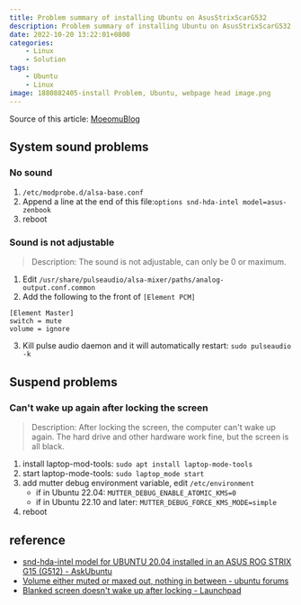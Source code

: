 ```yaml
---
title: Problem summary of installing Ubuntu on AsusStrixScarG532
description: Problem summary of installing Ubuntu on AsusStrixScarG532
date: 2022-10-20 13:22:01+0800
categories:
    - Linux
    - Solution
tags:
    - Ubuntu
    - Linux
image: 1880882405-install Problem, Ubuntu, webpage head image.png
---
```


Source of this article: [MoeomuBlog](/posts/problem-summary-of-installing-ubuntu-on-asusstrixscarg532/)

## System sound problems

### No sound

1. `/etc/modprobe.d/alsa-base.conf`
2. Append a line at the end of this file:`options snd-hda-intel model=asus-zenbook`
3. reboot

### Sound is not adjustable

> Description: The sound is not adjustable, can only be 0 or maximum.

1. Edit `/usr/share/pulseaudio/alsa-mixer/paths/analog-output.conf.common`
2. Add the following to the front of `[Element PCM]`

  ```text
  [Element Master]
  switch = mute
  volume = ignore
  ```

3. Kill pulse audio daemon and it will automatically restart: `sudo pulseaudio -k`

## Suspend problems

### Can't wake up again after locking the screen

> Description: After locking the screen, the computer can't wake up again. The hard drive and other hardware work fine, but the screen is all black.

1. install laptop-mod-tools: `sudo apt install laptop-mode-tools`
2. start laptop-mode-tools: `sudo laptop_mode start`
3. add mutter debug environment variable, edit `/etc/environment`
   - if in Ubuntu 22.04: `MUTTER_DEBUG_ENABLE_ATOMIC_KMS=0`
   - if in Ubuntu 22.10 and later: `MUTTER_DEBUG_FORCE_KMS_MODE=simple`
4. reboot

## reference

- [snd-hda-intel model for UBUNTU 20.04 installed in an ASUS ROG STRIX G15 (G512) - AskUbuntu](https://askubuntu.com/questions/1288054/snd-hda-intel-model-for-ubuntu-20-04-installed-in-an-asus-rog-strix-g15-g512)
- [Volume either muted or maxed out, nothing in between - ubuntu forums](https://ubuntuforums.org/showthread.php?t=2414755)
- [Blanked screen doesn't wake up after locking - Launchpad](https://bugs.launchpad.net/ubuntu/+source/mutter/+bug/1968040)
